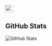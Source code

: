 <p>
    <a href="https://www.linkedin.com/in/marcelo-alberico-macedo-23639630/">
        <img src="https://img.shields.io/badge/linkedin-%230077B5.svg?&style=for-the-badge&logo=linkedin&logoColor=white" height=25>
    </a> 
</p>

<h2>GitHub Stats</h2>
<p><img src="https://github-readme-stats.vercel.app/api?username=marcelo3macedo&amp;show_icons=true" alt="GitHub Stats"></p>